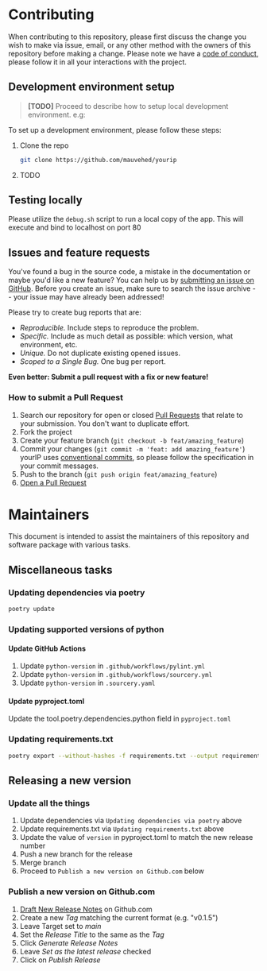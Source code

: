 # Contributing

When contributing to this repository, please first discuss the change you wish to make via issue, email, or any other method with the owners of this repository before making a change. Please note we have a [code of conduct](CODE_OF_CONDUCT.md), please follow it in all your interactions with the project.

## Development environment setup

> **[TODO]**
> Proceed to describe how to setup local development environment.
> e.g:

To set up a development environment, please follow these steps:

1. Clone the repo

   ```sh
   git clone https://github.com/mauvehed/yourip
   ```

2. TODO

## Testing locally

Please utilize the `debug.sh` script to run a local copy of the app. This will execute and bind to localhost on port 80

## Issues and feature requests

You've found a bug in the source code, a mistake in the documentation or maybe you'd like a new feature?  You can help us by [submitting an issue on GitHub](https://github.com/mauvehed/yourip/issues). Before you create an issue, make sure to search the issue archive -- your issue may have already been addressed!

Please try to create bug reports that are:

- _Reproducible._ Include steps to reproduce the problem.
- _Specific._ Include as much detail as possible: which version, what environment, etc.
- _Unique._ Do not duplicate existing opened issues.
- _Scoped to a Single Bug._ One bug per report.

**Even better: Submit a pull request with a fix or new feature!**

### How to submit a Pull Request

1. Search our repository for open or closed
   [Pull Requests](https://github.com/mauvehed/yourip/pulls)
   that relate to your submission. You don't want to duplicate effort.
2. Fork the project
3. Create your feature branch (`git checkout -b feat/amazing_feature`)
4. Commit your changes (`git commit -m 'feat: add amazing_feature'`) yourIP uses [conventional commits](https://www.conventionalcommits.org), so please follow the specification in your commit messages.
5. Push to the branch (`git push origin feat/amazing_feature`)
6. [Open a Pull Request](https://github.com/mauvehed/yourip/compare?expand=1)

# Maintainers

This document is intended to assist the maintainers of this repository and software package with various tasks.

## Miscellaneous tasks
### Updating dependencies via poetry
```bash
poetry update
```

### Updating supported versions of python

#### Update GitHub Actions
1. Update `python-version` in `.github/workflows/pylint.yml`
2. Update `python-version` in `.github/workflows/sourcery.yml`
3. Update `python-version` in `.sourcery.yaml`

#### Update pyproject.toml
Update the tool.poetry.dependencies.python field in `pyproject.toml`

### Updating requirements.txt
```bash
poetry export --without-hashes -f requirements.txt --output requirements.txt
```

## Releasing a new version

### Update all the things
1. Update dependencies via `Updating dependencies via poetry` above
2. Update requirements.txt via `Updating requirements.txt` above
3. Update the value of `version` in pyproject.toml to match the new release number
4. Push a new branch for the release
5. Merge branch
6. Proceed to `Publish a new version on Github.com` below


### Publish a new version on Github.com

1. [Draft New Release Notes](https://github.com/mauvehed/trackerstatus/releases/new) on Github.com
2. Create a new *Tag* matching the current format (e.g. "v0.1.5")
3. Leave Target set to *main*
4. Set the *Release Title* to the same as the *Tag*
5. Click *Generate Release Notes*
6. Leave *Set as the latest release* checked
7. Click on *Publish Release*